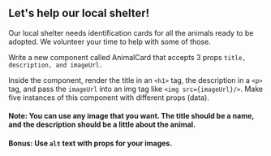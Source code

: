 ## Let's help our local shelter!
Our local shelter needs identification cards for all the animals ready to be adopted. We volunteer your time to help with some of those.

Write a new component called AnimalCard that accepts 3 props ```title, description, and imageUrl.```

Inside the component, render the title in an `<h1>` tag, the description in a `<p>` tag, and pass the `imageUrl` into an img tag like `<img src={imageUrl}/>`. Make five instances of this component with different props (data).

#### Note: You can use any image that you want. The title should be a name, and the description should be a little about the animal. 

#### Bonus: Use `alt` text with props for your images.